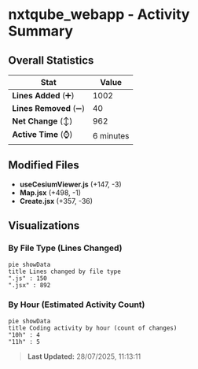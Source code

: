 # nxtqube_webapp - Activity Summary 

## Overall Statistics

| Stat                   | Value                                                             |
| ---------------------- | ----------------------------------------------------------------- |
| **Lines Added** (➕)   | 1002                                          |
| **Lines Removed** (➖) | 40                                        |
| **Net Change** (↕)    | 962                |
| **Active Time** (⌚)   | 6 minutes |


## Modified Files
- **useCesiumViewer.js** (+147, -3)
- **Map.jsx** (+498, -1)
- **Create.jsx** (+357, -36)

## Visualizations

### By File Type (Lines Changed)

```mermaid
pie showData
title Lines changed by file type
".js" : 150
".jsx" : 892
```

### By Hour (Estimated Activity Count)

```mermaid
pie showData
title Coding activity by hour (count of changes)
"10h" : 4
"11h" : 5
```


> **Last Updated:** 28/07/2025, 11:13:11